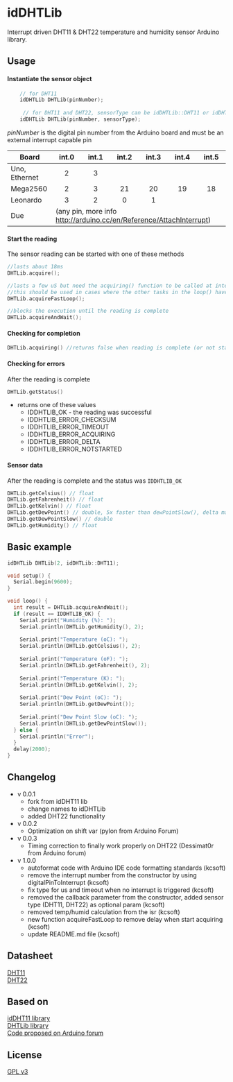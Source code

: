 # idDHTLib

Interrupt driven DHT11 & DHT22 temperature and humidity sensor Arduino library.


## Usage

#### Instantiate the sensor object
```c++
    // for DHT11
    idDHTLib DHTLib(pinNumber);
    
     // for DHT11 and DHT22, sensorType can be idDHTLib::DHT11 or idDHTLib::DHT22
    idDHTLib DHTLib(pinNumber, sensorType);
```

*pinNumber* is the digital pin number from the Arduino board and must be an external interrupt capable pin

<table class="rich-diff-level-zero">
  <thead class="rich-diff-level-one">
    <tr>
      <th>Board</th>
      <th>int.0</th>
      <th>int.1</th>
      <th>int.2</th>
      <th>int.3</th>
      <th>int.4</th>
      <th>int.5</th>
    </tr>
  </thead>
  <tbody class="rich-diff-level-one">
    <tr>
      <td>Uno, Ethernet</td>
      <td align="center">2</td>
      <td align="center">3</td>
      <td align="center"></td>
      <td align="center"></td>
      <td align="center"></td>
      <td align="center"></td>
    </tr>
    <tr>
      <td>Mega2560</td>
      <td align="center">2</td>
      <td align="center">3</td>
      <td align="center">21</td>
      <td align="center">20</td>
      <td align="center">19</td>
      <td align="center">18</td>
    </tr>
    <tr>
      <td>Leonardo</td>
      <td align="center">3</td>
      <td align="center">2</td>
      <td align="center">0</td>
      <td align="center">1</td>
      <td align="center"></td>
      <td align="center"></td>
    </tr>
    <tr>
      <td>Due</td>
      <td colspan="6">(any pin, more info <a href="http://arduino.cc/en/Reference/AttachInterrupt">http://arduino.cc/en/Reference/AttachInterrupt</a>)</td>
    </tr>
  </tbody>
</table>


#### Start the reading

The sensor reading can be started with one of these methods
```c++
//lasts about 18ms
DHTLib.acquire();

//lasts a few uS but need the acquiring() function to be called at intervals < 10ms
//this should be used in cases where the other tasks in the loop() have to respond fast
DHTLib.acquireFastLoop();

//blocks the execution until the reading is complete
DHTLib.acquireAndWait();
```

#### Checking for completion

```c++
DHTLib.acquiring() //returns false when reading is complete (or not started)
```

#### Checking for errors

After the reading is complete
```c++
DHTLib.getStatus() 
```
* returns one of these values
	* IDDHTLIB_OK - the reading was successful
	* IDDHTLIB_ERROR_CHECKSUM
	* IDDHTLIB_ERROR_TIMEOUT
	* IDDHTLIB_ERROR_ACQUIRING
	* IDDHTLIB_ERROR_DELTA
	* IDDHTLIB_ERROR_NOTSTARTED


#### Sensor data

After the reading is complete and the status was `IDDHTLIB_OK`
```c++
DHTLib.getCelsius() // float 
DHTLib.getFahrenheit() // float 
DHTLib.getKelvin() // float 
DHTLib.getDewPoint() // double, 5x faster than dewPointSlow(), delta max = 0.6544 wrt dewPointSlow()
DHTLib.getDewPointSlow() // double
DHTLib.getHumidity() // float 
```


## Basic example

```c++
idDHTLib DHTLib(2, idDHTLib::DHT11);

void setup() {
  Serial.begin(9600);
}

void loop() {
  int result = DHTLib.acquireAndWait();
  if (result == IDDHTLIB_OK) {
    Serial.print("Humidity (%): ");
    Serial.println(DHTLib.getHumidity(), 2);
  
    Serial.print("Temperature (oC): ");
    Serial.println(DHTLib.getCelsius(), 2);
  
    Serial.print("Temperature (oF): ");
    Serial.println(DHTLib.getFahrenheit(), 2);
  
    Serial.print("Temperature (K): ");
    Serial.println(DHTLib.getKelvin(), 2);
  
    Serial.print("Dew Point (oC): ");
    Serial.println(DHTLib.getDewPoint());
  
    Serial.print("Dew Point Slow (oC): ");
    Serial.println(DHTLib.getDewPointSlow());
  } else {
    Serial.println("Error");
  }
  delay(2000);
}
```

## Changelog
* v 0.0.1
	* fork from idDHT11 lib
	* change names to idDHTLib
	* added DHT22 functionality
* v 0.0.2
	* Optimization on shift var (pylon from Arduino Forum)
* v 0.0.3
	* Timing correction to finally work properly on DHT22 (Dessimat0r from Arduino forum)
* v 1.0.0
	* autoformat code with Arduino IDE code formatting standards (kcsoft)
	* remove the interrupt number from the constructor by using digitalPinToInterrupt (kcsoft)
	* fix type for us and timeout when no interrupt is triggered (kcsoft)
	* removed the callback parameter from the constructor, added sensor type (DHT11, DHT22) as optional param (kcsoft)
	* removed temp/humid calculation from the isr (kcsoft)
	* new function acquireFastLoop to remove delay when start acquiring (kcsoft)
	* update README.md file (kcsoft)


## Datasheet
[DHT11](http://www.micro4you.com/files/sensor/DHT11.pdf)  
[DHT22](http://www.adafruit.com/datasheets/DHT22.pdf)


## Based on
[idDHT11 library](https://github.com/niesteszeck/idDHT11)  
[DHTLib library](http://playground.arduino.cc/Main/DHTLib)  
[Code proposed on Arduino forum](https://forum.arduino.cc/index.php?topic=175356.0)


## License
[GPL v3](http://www.gnu.org/licenses/gpl.html)
